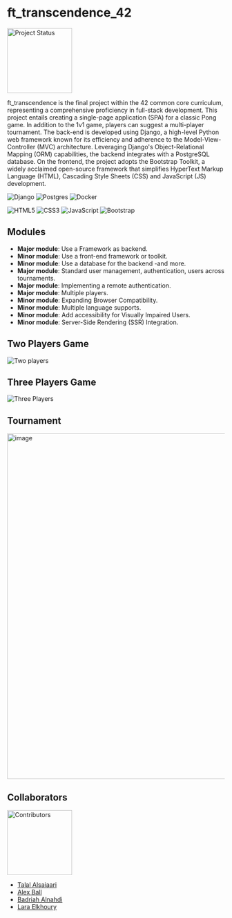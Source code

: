 # ft_transcendence_42

<img src="https://img.shields.io/badge/Passed-100%25-brightgreen" alt="Project Status" width="150">

ft_transcendence is the final project within the 42 common core curriculum, representing a comprehensive proficiency in full-stack development. This project entails creating a single-page application (SPA) for a classic Pong game. In addition to the 1v1 game, players can suggest a multi-player tournament. The back-end is developed using Django, a high-level Python web framework known for its efficiency and adherence to the Model-View-Controller (MVC) architecture. Leveraging Django's Object-Relational Mapping (ORM) capabilities, the backend integrates with a PostgreSQL database.
On the frontend, the project adopts the Bootstrap Toolkit, a widely acclaimed open-source framework that simplifies HyperText Markup Language (HTML), Cascading Style Sheets (CSS) and JavaScript (JS) development.

![Django](https://img.shields.io/badge/django-%23092E20.svg?style=for-the-badge&logo=django&logoColor=white) ![Postgres](https://img.shields.io/badge/postgres-%23316192.svg?style=for-the-badge&logo=postgresql&logoColor=white) ![Docker](https://img.shields.io/badge/docker-%230db7ed.svg?style=for-the-badge&logo=docker&logoColor=white)

![HTML5](https://img.shields.io/badge/html5-%23E34F26.svg?style=for-the-badge&logo=html5&logoColor=white) ![CSS3](https://img.shields.io/badge/css3-%231572B6.svg?style=for-the-badge&logo=css3&logoColor=white) ![JavaScript](https://img.shields.io/badge/javascript-%23323330.svg?style=for-the-badge&logo=javascript&logoColor=%23F7DF1E) ![Bootstrap](https://img.shields.io/badge/bootstrap-%238511FA.svg?style=for-the-badge&logo=bootstrap&logoColor=white)

## Modules

- **Major module**: Use a Framework as backend.
- **Minor module**: Use a front-end framework or toolkit.
- **Minor module**: Use a database for the backend -and more.
- **Major module**: Standard user management, authentication, users across tournaments.
- **Major module**: Implementing a remote authentication.
- **Major module**: Multiple players.
- **Minor module**: Expanding Browser Compatibility.
- **Minor module**: Multiple language supports.
- **Minor module**: Add accessibility for Visually Impaired Users.
- **Minor module**: Server-Side Rendering (SSR) Integration.

## Two Players Game

![Two players](https://github.com/Larakh88/ft_transcendence_42/assets/88907380/3f063bea-deb5-4b0c-8b27-a53c3e1a22f3)

## Three Players Game

![Three Players](https://github.com/Larakh88/ft_transcendence_42/assets/88907380/7c8639c5-ac60-4636-9858-e6c4164b5ed9)

## Tournament

<img width="800" alt="image" src="https://github.com/Larakh88/ft_transcendence_42/assets/88907380/174f2aab-1ae1-4ca1-9113-44884134a6a2">

## Collaborators

<img src="https://img.shields.io/badge/Contributors-4-blue" alt="Contributors" width="150">

- [Talal Alsaiaari](https://github.com/TalalAlsaiaari)
- [Alex Ball](https://github.com/alexhmball)
- [Badriah Alnahdi](https://github.com/00bn)
- [Lara Elkhoury](https://github.com/Larakh88)
